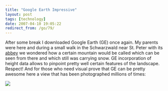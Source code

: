```yaml
---
title: "Google Earth Impressive"
layout: post
tags: [technology]
date: 2007-04-10 19:05:22
redirect_from: /go/79/
---
```


After some break I downloaded Google Earth (GE) once again. My parents were here and during a small walk in the Schwarzwald near St. Peter with its [abbey](http://en.wikipedia.org/wiki/St._Peter%27s_Abbey_in_the_Black_Forest) we wondered how a certain mountain would be called which can be seen from there and which still was carrying snow. GE incorporation of height data allows to pinpoint pretty well certain features of the landscape. Respect! And for those who need visual prove that GE can be pretty awesome here a view that has been photographed millions of times:

![](files/images/googleearth-zermatt.jpg)